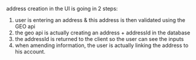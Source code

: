 address creation in the UI is going in 2 steps:

1. user is entering an address & this address is then validated using the GEO api
2. the geo api is actually creating an address + addressId in the database
3. the addressId is returned to the client so the user can see the inputs
4. when amending information, the user is actually linking the address to his account.
